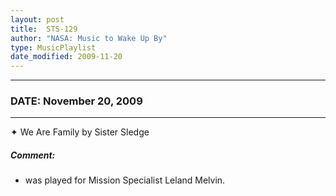 ```yaml
---
layout: post
title:  STS-129
author: "NASA: Music to Wake Up By"
type: MusicPlaylist
date_modified: 2009-11-20
---
```


----
### DATE: November 20, 2009
----
✦ We Are Family by Sister Sledge

##### Comment:
* was played for Mission Specialist Leland Melvin.
